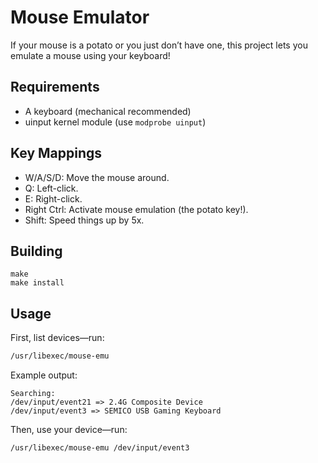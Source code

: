 # Mouse Emulator
If your mouse is a potato or you just don’t have one, this project lets you emulate a mouse using your keyboard!

## Requirements
* A keyboard (mechanical recommended)
* uinput kernel module (use `modprobe uinput`)

## Key Mappings
* W/A/S/D: Move the mouse around.
* Q: Left-click.
* E: Right-click.
* Right Ctrl: Activate mouse emulation (the potato key!).
* Shift: Speed things up by 5x.

## Building
```
make
make install
```

## Usage
First, list devices—run:
```bash
/usr/libexec/mouse-emu
```

Example output:
```
Searching:
/dev/input/event21 => 2.4G Composite Device
/dev/input/event3 => SEMICO USB Gaming Keyboard 
```

Then, use your device—run:
```bash
/usr/libexec/mouse-emu /dev/input/event3
```

